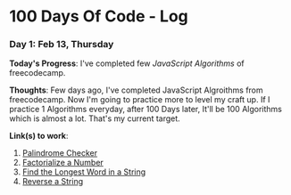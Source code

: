 # 100 Days Of Code - Log

### Day 1: Feb 13, Thursday

**Today's Progress**: I've completed few _JavaScript Algorithms_ of freecodecamp.

**Thoughts**: Few days ago, I've completed JavaScript Algroithms from freecodecamp. Now I'm going to practice more to level my craft up. If I practice 1 Algorithms everyday, after 100 Days later, It'll be 100 Algorithms which is almost a lot. That's my current target.

**Link(s) to work**:
1. [Palindrome Checker](https://github.com/Shaonkabir/JavaScript-algorithms/blob/master/palindrome-checker.js)
2. [Factorialize a Number](https://github.com/Shaonkabir/JavaScript-algorithms/blob/master/factorize_a_number.js)
3. [Find the Longest Word in a String](https://github.com/Shaonkabir/JavaScript-algorithms/blob/master/longest-word-finder.js)
4. [Reverse a String](https://github.com/Shaonkabir/JavaScript-algorithms/blob/master/reverse-a-string.js)

